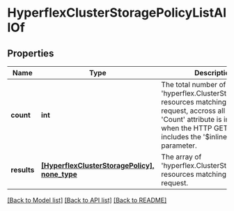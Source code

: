 # HyperflexClusterStoragePolicyListAllOf

## Properties
Name | Type | Description | Notes
------------ | ------------- | ------------- | -------------
**count** | **int** | The total number of &#39;hyperflex.ClusterStoragePolicy&#39; resources matching the request, accross all pages. The &#39;Count&#39; attribute is included when the HTTP GET request includes the &#39;$inlinecount&#39; parameter. | [optional] 
**results** | [**[HyperflexClusterStoragePolicy], none_type**](HyperflexClusterStoragePolicy.md) | The array of &#39;hyperflex.ClusterStoragePolicy&#39; resources matching the request. | [optional] 

[[Back to Model list]](../README.md#documentation-for-models) [[Back to API list]](../README.md#documentation-for-api-endpoints) [[Back to README]](../README.md)


